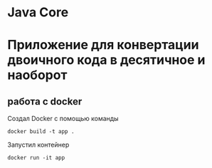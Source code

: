 # Java Core 

# Приложение для конвертации двоичного кода в десятичное и наоборот

## работа с docker
Создал Docker с помощью команды 
```
docker build -t app .
```
Запустил контейнер
```
docker run -it app

